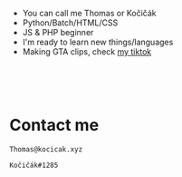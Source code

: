 - You can call me Thomas or Kočičák
- Python/Batch/HTML/CSS
- JS & PHP beginner
- I'm ready to learn new things/languages
- Making GTA clips, check [my tiktok](https://TikTok.com/@kocicak.xyz) 
<br>
<br>
<br>
<H1>Contact me</H1>

```
Thomas@kocicak.xyz
```

```
Kočičák#1285
```
